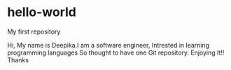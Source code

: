 # hello-world
My first repository

Hi, My name is Deepika.I am a software engineer, Intrested in learning programming languages
So thought to have one Git repository.
Enjoying It!!
Thanks
